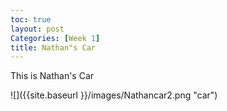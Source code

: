 ```yaml
---
toc: true
layout: post
Categories: [Week 1]
title: Nathan"s Car
---
```


This is Nathan's Car

![]({{site.baseurl }}/images/Nathancar2.png "car")

